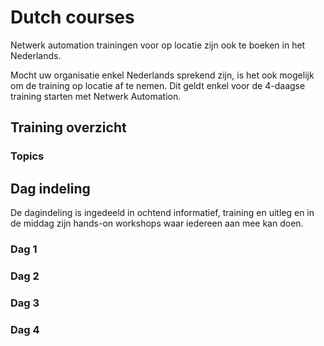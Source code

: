 # Dutch courses
Netwerk automation trainingen voor op locatie zijn ook te boeken in het Nederlands.

Mocht uw organisatie enkel Nederlands sprekend zijn, is het ook mogelijk om de training op locatie af te nemen. Dit geldt enkel voor de 4-daagse training starten met Netwerk Automation.

## Training overzicht

### Topics



## Dag indeling
De dagindeling is ingedeeld in ochtend informatief, training en uitleg en in de middag zijn hands-on workshops waar iedereen aan mee kan doen.


### Dag 1


### Dag 2


### Dag 3


### Dag 4


